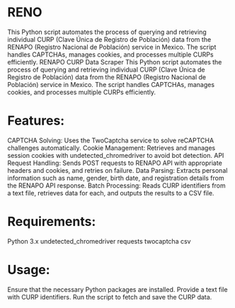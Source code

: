 # RENO
This Python script automates the process of querying and retrieving individual CURP (Clave Única de Registro de Población) data from the RENAPO (Registro Nacional de Población) service in Mexico. The script handles CAPTCHAs, manages cookies, and processes multiple CURPs efficiently.
RENAPO CURP Data Scraper
This Python script automates the process of querying and retrieving individual CURP (Clave Única de Registro de Población) data from the RENAPO (Registro Nacional de Población) service in Mexico. The script handles CAPTCHAs, manages cookies, and processes multiple CURPs efficiently.

# Features:
CAPTCHA Solving: Uses the TwoCaptcha service to solve reCAPTCHA challenges automatically.
Cookie Management: Retrieves and manages session cookies with undetected_chromedriver to avoid bot detection.
API Request Handling: Sends POST requests to RENAPO API with appropriate headers and cookies, and retries on failure.
Data Parsing: Extracts personal information such as name, gender, birth date, and registration details from the RENAPO API response.
Batch Processing: Reads CURP identifiers from a text file, retrieves data for each, and outputs the results to a CSV file.

# Requirements:
Python 3.x
undetected_chromedriver
requests
twocaptcha
csv
# Usage:
Ensure that the necessary Python packages are installed.
Provide a text file with CURP identifiers.
Run the script to fetch and save the CURP data.
